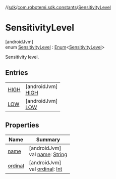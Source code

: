 //[sdk](../../../index.md)/[com.robotemi.sdk.constants](../index.md)/[SensitivityLevel](index.md)

# SensitivityLevel

[androidJvm]\
enum [SensitivityLevel](index.md) : [Enum](https://kotlinlang.org/api/latest/jvm/stdlib/kotlin/-enum/index.html)&lt;[SensitivityLevel](index.md)&gt; 

Sensitivity level.

## Entries

| | |
|---|---|
| [HIGH](-h-i-g-h/index.md) | [androidJvm]<br>[HIGH](-h-i-g-h/index.md) |
| [LOW](-l-o-w/index.md) | [androidJvm]<br>[LOW](-l-o-w/index.md) |

## Properties

| Name | Summary |
|---|---|
| [name](../../com.robotemi.sdk.permission/-permission/-u-n-k-n-o-w-n/index.md#-372974862%2FProperties%2F462465411) | [androidJvm]<br>val [name](../../com.robotemi.sdk.permission/-permission/-u-n-k-n-o-w-n/index.md#-372974862%2FProperties%2F462465411): [String](https://kotlinlang.org/api/latest/jvm/stdlib/kotlin/-string/index.html) |
| [ordinal](../../com.robotemi.sdk.permission/-permission/-u-n-k-n-o-w-n/index.md#-739389684%2FProperties%2F462465411) | [androidJvm]<br>val [ordinal](../../com.robotemi.sdk.permission/-permission/-u-n-k-n-o-w-n/index.md#-739389684%2FProperties%2F462465411): [Int](https://kotlinlang.org/api/latest/jvm/stdlib/kotlin/-int/index.html) |
